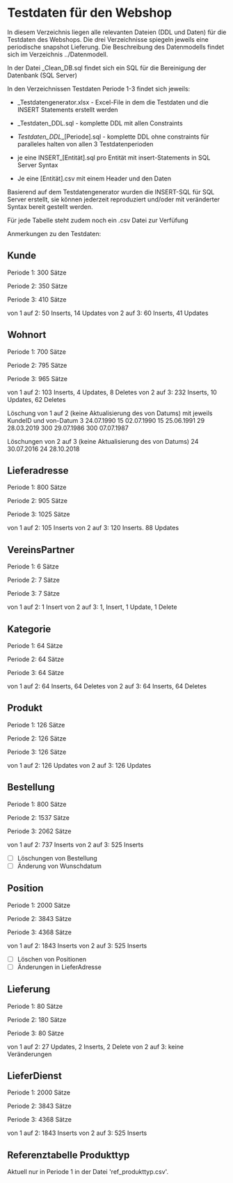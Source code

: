 # Testdaten für den Webshop

In diesem Verzeichnis liegen alle relevanten Dateien (DDL und Daten) für die Testdaten des Webshops. Die drei Verzeichnisse spiegeln jeweils eine periodische snapshot Lieferung. Die Beschreibung des Datenmodells findet sich im Verzeichnis ../Datenmodell.

In der Datei _Clean_DB.sql findet sich ein SQL für die Bereinigung der Datenbank (SQL Server)

In den Verzeichnissen Testdaten Periode 1-3 findet sich jeweils:

- _Testdatengenerator.xlsx  - Excel-File in dem die Testdaten und die INSERT Statements erstellt werden

- _Testdaten_DDL.sql - komplette DDL mit allen Constraints
- _Testdaten_DDL__[Periode].sql - komplette DDL ohne constraints für paralleles halten von allen 3 Testdatenperioden
- je eine INSERT_[Entität].sql pro Entität mit insert-Statements in SQL Server Syntax
- Je eine [Entität].csv mit einem Header und den Daten

Basierend auf dem Testdatengenerator wurden die INSERT-SQL für SQL Server erstellt, sie können jederzeit reproduziert und/oder mit veränderter Syntax bereit gestellt werden.

Für jede Tabelle steht zudem noch ein .csv Datei zur Verfüfung

Anmerkungen zu den Testdaten:

## Kunde
Periode 1: 300 Sätze

Periode 2: 350 Sätze

Periode 3:  410 Sätze

von 1 auf 2: 50 Inserts, 14 Updates
von 2 auf 3: 60 Inserts, 41 Updates

## Wohnort
Periode 1:  700 Sätze

Periode 2:  795 Sätze

Periode 3: 965 Sätze

von 1 auf 2: 103 Inserts, 4 Updates, 8 Deletes
von 2 auf 3: 232 Inserts, 10 Updates, 62 Deletes

Löschung von 1 auf 2 (keine Aktualisierung des von Datums) mit jeweils KundeID und von-Datum
3	24.07.1990
15	02.07.1990
15	25.06.1991
29	28.03.2019
300	29.07.1986
300	07.07.1987

Löschungen von 2 auf 3 (keine Aktualisierung des von Datums)
24	30.07.2016
24	28.10.2018


## Lieferadresse
Periode 1:  800 Sätze

Periode 2: 905 Sätze

Periode 3: 1025 Sätze

von 1 auf 2: 105 Inserts
von 2 auf 3: 120 Inserts. 88 Updates

## VereinsPartner
Periode 1:  6 Sätze

Periode 2: 7 Sätze

Periode 3: 7 Sätze

von 1 auf 2: 1 Insert
von 2 auf 3: 1, Insert, 1 Update, 1 Delete

## Kategorie
Periode 1:  64 Sätze

Periode 2: 64 Sätze

Periode 3: 64 Sätze

von 1 auf 2: 64 Inserts, 64 Deletes
von 2 auf 3: 64 Inserts, 64 Deletes

## Produkt
Periode 1:  126 Sätze

Periode 2: 126 Sätze

Periode 3: 126 Sätze

von 1 auf 2: 126 Updates
von 2 auf 3: 126 Updates

## Bestellung
Periode 1:  800 Sätze

Periode 2: 1537 Sätze

Periode 3: 2062 Sätze

von 1 auf 2: 737 Inserts
von 2 auf 3: 525 Inserts

- [ ] Löschungen von Bestellung
- [ ] Änderung von Wunschdatum

## Position
Periode 1:  2000 Sätze

Periode 2: 3843 Sätze

Periode 3: 4368 Sätze

von 1 auf 2: 1843 Inserts
von 2 auf 3: 525 Inserts

- [ ] Löschen von Positionen
- [ ] Änderungen in LieferAdresse

## Lieferung
Periode 1:  80 Sätze

Periode 2: 180 Sätze

Periode 3: 80 Sätze

von 1 auf 2: 27 Updates, 2 Inserts, 2 Delete
von 2 auf 3: keine Veränderungen

## LieferDienst
Periode 1:  2000 Sätze

Periode 2:  3843 Sätze

Periode 3:  4368 Sätze

von 1 auf 2: 1843 Inserts
von 2 auf 3: 525 Inserts



## Referenztabelle Produkttyp

Aktuell nur in Periode 1 in der Datei 'ref_produkttyp.csv'.
